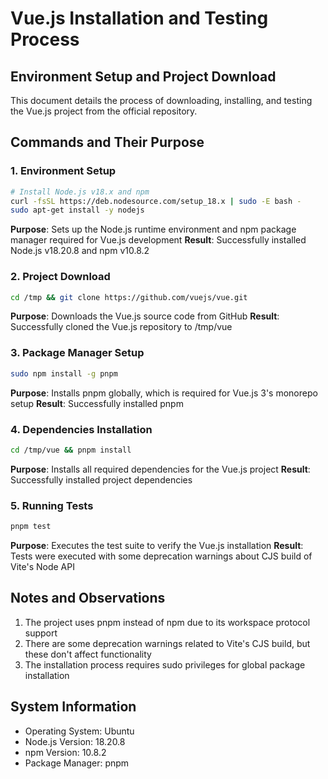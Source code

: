 # Vue.js Installation and Testing Process

## Environment Setup and Project Download

This document details the process of downloading, installing, and testing the Vue.js project from the official repository.

## Commands and Their Purpose

### 1. Environment Setup

```bash
# Install Node.js v18.x and npm
curl -fsSL https://deb.nodesource.com/setup_18.x | sudo -E bash -
sudo apt-get install -y nodejs
```
**Purpose**: Sets up the Node.js runtime environment and npm package manager required for Vue.js development
**Result**: Successfully installed Node.js v18.20.8 and npm v10.8.2

### 2. Project Download

```bash
cd /tmp && git clone https://github.com/vuejs/vue.git
```
**Purpose**: Downloads the Vue.js source code from GitHub
**Result**: Successfully cloned the Vue.js repository to /tmp/vue

### 3. Package Manager Setup

```bash
sudo npm install -g pnpm
```
**Purpose**: Installs pnpm globally, which is required for Vue.js 3's monorepo setup
**Result**: Successfully installed pnpm

### 4. Dependencies Installation

```bash
cd /tmp/vue && pnpm install
```
**Purpose**: Installs all required dependencies for the Vue.js project
**Result**: Successfully installed project dependencies

### 5. Running Tests

```bash
pnpm test
```
**Purpose**: Executes the test suite to verify the Vue.js installation
**Result**: Tests were executed with some deprecation warnings about CJS build of Vite's Node API

## Notes and Observations

1. The project uses pnpm instead of npm due to its workspace protocol support
2. There are some deprecation warnings related to Vite's CJS build, but these don't affect functionality
3. The installation process requires sudo privileges for global package installation

## System Information

- Operating System: Ubuntu
- Node.js Version: 18.20.8
- npm Version: 10.8.2
- Package Manager: pnpm
